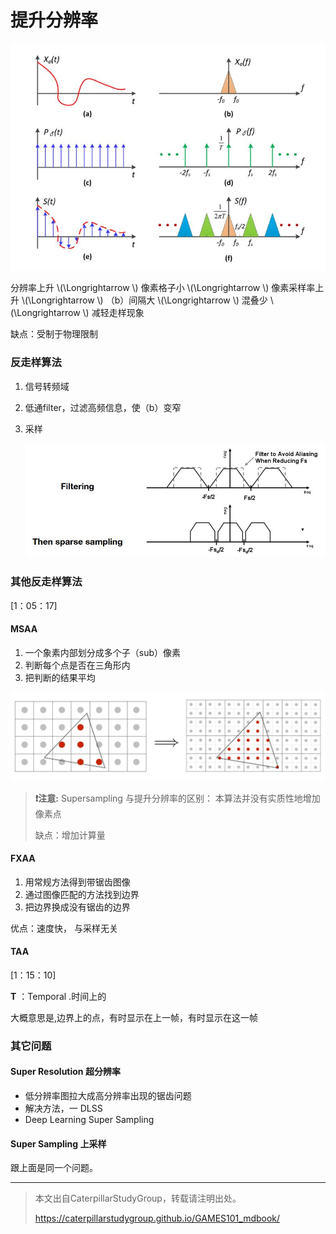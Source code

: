 # 提升分辨率

<img title="" src="../assets/时域采样和频域采样.jpg" alt="" width="536">  

分辨率上升 \\(\Longrightarrow \\) 像素格子小 \\(\Longrightarrow \\) 像素采样率上升 \\(\Longrightarrow \\) （b）间隔大 \\(\Longrightarrow \\) 混叠少 \\(\Longrightarrow \\) 减轻走样现象

缺点：受制于物理限制

### 反走样算法

1. 信号转频域
2. 低通filter，过滤高频信息，使（b）变窄
3. 采样
   
   <img title="" src="../assets/采样.jpg" alt="" width="600">


###  其他反走样算法

[1：05：17]

#### MSAA

1. 一个象素内部划分成多个子（sub）像素
2. 判断每个点是否在三角形内
3. 把判断的结果平均

![](../assets/MSAA.jpg)


> **&#x2757;注意:** Supersampling 与提升分辨率的区别：
> 本算法并没有实质性地增加像素点
>
> 缺点：增加计算量


#### FXAA

1. 用常规方法得到带锯齿图像
2. 通过图像匹配的方法找到边界
3. 把边界换成没有锯齿的边界

优点：速度快， 与采样无关

#### TAA 

[1：15：10]

**T** ：Temporal .时间上的

大概意思是,边界上的点，有时显示在上一帧，有时显示在这一帧

### 其它问题

#### Super Resolution 超分辨率

- 低分辨率图拉大成高分辨率出现的锯齿问题
- 解决方法，一 DLSS
- Deep Learning Super Sampling

#### Super Sampling 上采样

跟上面是同一个问题。

----------------------------
> 本文出自CaterpillarStudyGroup，转载请注明出处。
>
> https://caterpillarstudygroup.github.io/GAMES101_mdbook/
